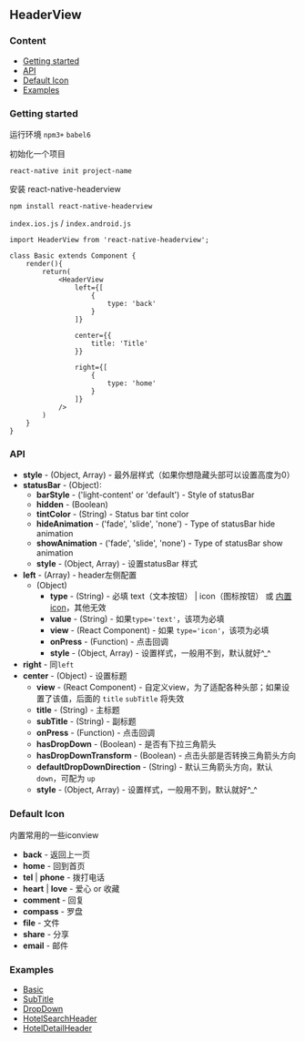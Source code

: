 ## HeaderView



### Content
- [Getting started](#getting-started)
- [API](#api)
- [Default Icon](#Default-Icon)
- [Examples](#examples)

### Getting started

运行环境 `npm3+` `babel6`

初始化一个项目
	
	react-native init project-name
	
安装 react-native-headerview

	npm install react-native-headerview

`index.ios.js` / `index.android.js`

	import HeaderView from 'react-native-headerview';
	
	class Basic extends Component {
		render(){
			return(
				<HeaderView
					left={[
                    	{
                        	type: 'back'
                    	}
                	]}

                	center={{
                    	title: 'Title'
                	}}

                	right={[
                    	{
                        	type: 'home'
                    	}
                	]}
				/>
			)
		}
	}


### API
- **style** - (Object, Array) - 最外层样式（如果你想隐藏头部可以设置高度为0）
- **statusBar** - (Object):
  - **barStyle** - ('light-content' or 'default') - Style of statusBar
  - **hidden** - (Boolean)
  - **tintColor** - (String) - Status bar tint color
  - **hideAnimation** - ('fade', 'slide', 'none') - Type of statusBar hide animation
  - **showAnimation** - ('fade', 'slide', 'none') - Type of statusBar show animation
  - **style** - (Object, Array) - 设置statusBar 样式
- **left** - (Array) - header左侧配置
	- (Object) 
		- **type** - (String) - 必填 text（文本按钮） | icon（图标按钮） 或 [内置icon](#DefaultIcon)，其他无效
        - **value** - (String) - 如果`type='text'`，该项为必填
        - **view** - (React Component) - 如果 `type='icon'`，该项为必填
        - **onPress** - (Function) - 点击回调
        - **style** - (Object, Array) - 设置样式，一般用不到，默认就好^_^
- **right** - 同`left`
- **center** - (Object) - 设置标题
	- **view** - (React Component) - 自定义view，为了适配各种头部；如果设置了该值，后面的 `title` `subTitle` 将失效
	- **title** - (String) - 主标题
	- **subTitle** - (String) - 副标题
	- **onPress** - (Function) - 点击回调
	- **hasDropDown** - (Boolean) - 是否有下拉三角箭头
	- **hasDropDownTransform** - (Boolean) - 点击头部是否转换三角箭头方向
	- **defaultDropDownDirection** - (String) - 默认三角箭头方向，默认 `down`，可配为 `up`
	- **style** - (Object, Array) - 设置样式，一般用不到，默认就好^_^

### Default Icon

内置常用的一些iconview

- **back** - 返回上一页
- **home** - 回到首页
- **tel** | **phone** - 拨打电话
- **heart** | **love** - 爱心 or 收藏
- **comment** - 回复
- **compass** - 罗盘
- **file** - 文件
- **share** - 分享
- **email** - 邮件


### Examples
- [Basic](https://github.com/caijf/react-native-headerview/examples/Basic)
- [SubTitle](https://github.com/caijf/react-native-headerview/examples/SubTitle)
- [DropDown](https://github.com/caijf/react-native-headerview/examples/DropDown)
- [HotelSearchHeader](https://github.com/caijf/react-native-headerview/examples/HotelSearchHeader)
- [HotelDetailHeader](https://github.com/caijf/react-native-headerview/examples/HotelDetailHeader)


